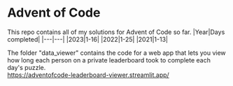 # Advent of Code
This repo contains all of my solutions for Advent of Code so far.
|Year|Days completed|
|---|---|
|2023|1-16|
|2022|1-25|
|2021|1-13|

The folder "data_viewer" contains the code for a web app that lets you view how long each person on a private leaderboard took to complete each day's puzzle.\
https://adventofcode-leaderboard-viewer.streamlit.app/
